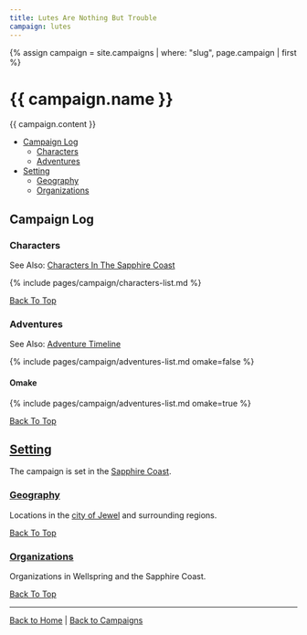 ```yaml
---
title: Lutes Are Nothing But Trouble
campaign: lutes
---
```


{% assign campaign = site.campaigns | where: "slug", page.campaign | first %}

# {{ campaign.name }}

{{ campaign.content }}

- [Campaign Log](#campaign-log)
  - [Characters](#characters)
  - [Adventures](#adventures)
- [Setting](#setting)
  - [Geography](#geography)
  - [Organizations](#organizations)

## Campaign Log

### Characters

See Also: [Characters In The Sapphire Coast]({{site.baseurl}}/campaigns/lutes/characters)

{% include pages/campaign/characters-list.md %}

[Back To Top](#)

### Adventures

See Also: [Adventure Timeline]({{site.baseurl}}/campaigns/wellspring/adventures)

{% include pages/campaign/adventures-list.md omake=false %}

#### Omake

{% include pages/campaign/adventures-list.md omake=true %}

[Back To Top](#)

## [Setting]({{site.baseurl}}/campaigns/lutes/setting)

The campaign is set in the [Sapphire Coast]({{site.baseurl}}/campaigns/lutes/setting).

### [Geography]({{site.baseurl}}/campaigns/lutes/setting/geography)

Locations in the [city of Jewel]({{site.baseurl}}/campaigns/lutes/setting/geography/city-of-jewel) and surrounding regions.

[Back To Top](#)

### [Organizations]({{site.baseurl}}/campaigns/lutes/setting/organizations)

Organizations in Wellspring and the Sapphire Coast.

[Back To Top](#)

---

[Back to Home]({{site.baseurl}}/)
|
[Back to Campaigns]({{site.baseurl}}/campaigns)
